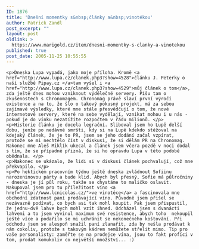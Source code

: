```yaml
---
ID: 1876
title: 'Dnešní momentky s&nbsp;články a&nbsp;vinotékou'
author: Patrick Zandl
post_excerpt: ""
layout: post
oldlink: >
  https://www.marigold.cz/item/dnesni-momentky-s-clanky-a-vinotekou
published: true
post_date: 2005-11-25 10:55:55
---
```

	<p>Dneska Lupa vypadá, jako moje příloha. Kromě <a href="http://www.lupa.cz/clanek.php3?show=4528">článku J. Peterky o naší službě Pipay.cz </a>tam vyšel i <a href="http://www.lupa.cz/clanek.php3?show=4529">můj článek o tom</a>, zda ještě dnes mohou vzniknout výdělečné servery. Píšu tam o zkušenostech s Chronomagem. Chronomag právě slaví první výročí existence a na to, že šlo o takový pokusný projekt, má za sebou zajímavé výsledky, které mne stále přesvědčují o tom, že nové internetové servery, které na sebe vydělají, vznikat mohou i u nás - pokud je do vínku nezatížíte rozpočtem v řádu milionů. </p>
	<p>Historie článku je docela legrační. Sliboval jsem ho Lupě delší dobu, jenže po nedávné smršti, kdy si na Lupě kdekdo stěžoval na kdejaký článek, že je to PR, jsem se jeho dodání začal vzpírat, protože se mi nechtělo číst v diskusi, že si dělám PR na Chronomag. Nakonec mne Aleš Miklík ukecal a článek jsem včera pozdě v noci dodal s tím, že se případně přizná, že si ho opravdu Lupa v této podobě obědnala. </p>
	<p>Nakonec se ukázalo, že lidi si v diskusi článek pochvalují, což mne překvapilo. </p>
	<p>Po hektickém pracovním týdnu ještě dneska zvládnout Sofiinu narozeninovou párty a bude klid. Abych byl přesný, Sofie má půlročniny - dneska je jí půl roku, takže se chystáme to maličko oslavit. Nakupoval jsem pro tu příležitost víno <a href="http://www.lcnicolas.cz/">ve vinotéce</a> a fascinovala mne obchodní zdatnost paní prodávající víno. Původně jsem přišel se nezávazně podívat, co bych asi tak mohl koupit. Pak jsem přispustil, že jednu-dvě lahve bych mohl vzít ihned. Odcházel jsem s dvanácti lahvemi a to jsem vyvinul maximum své resistence, abych toho  nekoupil ještě více a podařilo se mi uchránit se nekonečného koštování. Při odchodu jsem se alespoň snažil paní zlanařit, zda by nešla prodávat k nám cokoliv, protože s takovým kádrem nemůžete střelit mimo. Tip pro vaše personalisty: zaměřte se na prodejce vína, jsou to fakt profíci v tom, prodat komukoliv co největší množství... :)
</p>